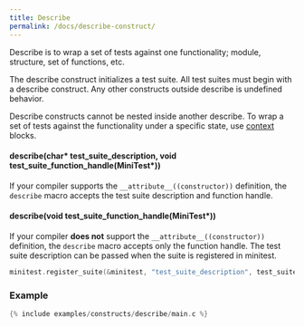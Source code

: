 ```yaml
---
title: Describe
permalink: /docs/describe-construct/
---
```


Describe is to wrap a set of tests against one functionality; module, structure, set of functions, etc.

The describe construct initializes a test suite. All test suites must begin with a describe construct. Any other constructs outside describe is undefined behavior.

Describe constructs cannot be nested inside another describe. To wrap a set of tests against the functionality under a specific state, use <a href="/docs/context-construct/">context</a> blocks.

#### describe(char* test_suite_description, void test_suite_function_handle(MiniTest*))

If your compiler supports the `__attribute__((constructor))` definition, the `describe` macro accepts the test suite description and function handle.

#### describe(void test_suite_function_handle(MiniTest*))

If your compiler **does not** support the `__attribute__((constructor))` definition, the `describe` macro accepts only the function handle. The test suite description can be passed when the suite is registered in minitest.

```c
minitest.register_suite(&minitest, "test_suite_description", test_suite_function_handle);
```

### Example

```c
{% include examples/constructs/describe/main.c %}
```